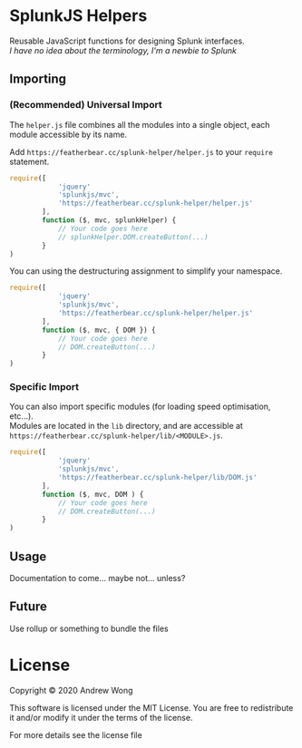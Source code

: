 # SplunkJS Helpers

Reusable JavaScript functions for designing Splunk interfaces.  
_I have no idea about the terminology, I'm a newbie to Splunk_

## Importing

### (Recommended) Universal Import

The `helper.js` file combines all the modules into a single object, each module accessible by its name.

Add `https://featherbear.cc/splunk-helper/helper.js` to your `require` statement.

```js
require([
            'jquery'
            'splunkjs/mvc',
            'https://featherbear.cc/splunk-helper/helper.js'
        ],
        function ($, mvc, splunkHelper) {
            // Your code goes here
            // splunkHelper.DOM.createButton(...)
        }
)
```

You can using the destructuring assignment to simplify your namespace.

```js
require([
            'jquery'
            'splunkjs/mvc',
            'https://featherbear.cc/splunk-helper/helper.js'
        ],
        function ($, mvc, { DOM }) {
            // Your code goes here
            // DOM.createButton(...)
        }
)
```

### Specific Import

You can also import specific modules (for loading speed optimisation, etc...).  
Modules are located in the `lib` directory, and are accessible at `https://featherbear.cc/splunk-helper/lib/<MODULE>.js`.

```js
require([
            'jquery'
            'splunkjs/mvc',
            'https://featherbear.cc/splunk-helper/lib/DOM.js'
        ],
        function ($, mvc, DOM ) {
            // Your code goes here
            // DOM.createButton(...)
        }
)
```

## Usage

Documentation to come... maybe not... unless?

## Future

Use rollup or something to bundle the files

# License

Copyright © 2020 Andrew Wong

This software is licensed under the MIT License. You are free to redistribute it and/or modify it under the terms of the license.

For more details see the license file